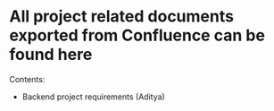 <h1>All project related documents exported from Confluence can be found here</h1>
Contents:
<ul>
  <li> Backend project requirements (Aditya) </li>
</ul>

